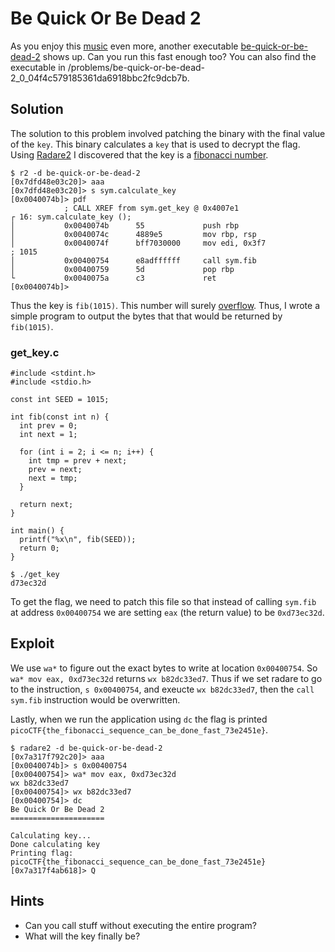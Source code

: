 # Be Quick Or Be Dead 2
As you enjoy this [music](https://www.youtube.com/watch?v=CTt1vk9nM9c) even more, another executable [be-quick-or-be-dead-2](be-quick-or-be-dead-2) shows up. Can you run this fast enough too? You can also find the executable in /problems/be-quick-or-be-dead-2_0_04f4c579185361da6918bbc2fc9dcb7b.


## Solution
The solution to this problem involved patching the binary with the final value of the `key`. This binary calculates a `key` that is used to decrypt the flag. Using [Radare2](https://en.wikipedia.org/wiki/Radare2) I discovered that the key is a [fibonacci number](https://en.wikipedia.org/wiki/Fibonacci_number).

```
$ r2 -d be-quick-or-be-dead-2
[0x7dfd48e03c20]> aaa
[0x7dfd48e03c20]> s sym.calculate_key
[0x0040074b]> pdf
            ; CALL XREF from sym.get_key @ 0x4007e1
┌ 16: sym.calculate_key ();
│           0x0040074b      55             push rbp
│           0x0040074c      4889e5         mov rbp, rsp
│           0x0040074f      bff7030000     mov edi, 0x3f7              ; 1015
│           0x00400754      e8adffffff     call sym.fib
│           0x00400759      5d             pop rbp
└           0x0040075a      c3             ret
[0x0040074b]> 
```

Thus the key is `fib(1015)`. This number will surely [overflow](https://en.wikipedia.org/wiki/Integer_overflow). Thus, I wrote a simple program to output the bytes that that would be returned by `fib(1015)`.

### get_key.c
```
#include <stdint.h>
#include <stdio.h>

const int SEED = 1015;

int fib(const int n) {
  int prev = 0;
  int next = 1;

  for (int i = 2; i <= n; i++) {
    int tmp = prev + next;
    prev = next;
    next = tmp;
  }

  return next;
}

int main() {
  printf("%x\n", fib(SEED));
  return 0;
}
```

```
$ ./get_key 
d73ec32d
```

To get the flag, we need to patch this file so that instead of calling `sym.fib` at address `0x00400754` we are setting `eax` (the return value) to be `0xd73ec32d`.


## Exploit
We use `wa*` to figure out the exact bytes to write at location `0x00400754`. So `wa* mov eax, 0xd73ec32d` returns `wx b82dc33ed7`. Thus if we set radare to go to the instruction, `s 0x00400754`, and exeucte `wx b82dc33ed7`, then the `call sym.fib` instruction would be overwritten.

Lastly, when we run the application using `dc` the flag is printed `picoCTF{the_fibonacci_sequence_can_be_done_fast_73e2451e}`.

```
$ radare2 -d be-quick-or-be-dead-2
[0x7a317f792c20]> aaa
[0x0040074b]> s 0x00400754
[0x00400754]> wa* mov eax, 0xd73ec32d
wx b82dc33ed7
[0x00400754]> wx b82dc33ed7
[0x00400754]> dc
Be Quick Or Be Dead 2
=====================

Calculating key...
Done calculating key
Printing flag:
picoCTF{the_fibonacci_sequence_can_be_done_fast_73e2451e}
[0x7a317f4ab618]> Q
```


## Hints
- Can you call stuff without executing the entire program?
- What will the key finally be?
